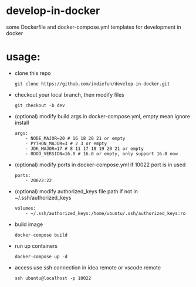 # develop-in-docker
some Dockerfile and docker-compose.yml templates for development in docker

# usage:
* clone this repo
    ```
    git clone https://github.com/indiefun/develop-in-docker.git
    ```
* checkout your local branch, then modify files
    ```
    git checkout -b dev
    ```
* (optional) modify build args in docker-compose.yml, empty mean ignore install
    ```
    args:
        - NODE_MAJOR=20 # 16 18 20 21 or empty
        - PYTHON_MAJOR=3 # 2 3 or empty
        - JDK_MAJOR=17 # 8 11 17 18 19 20 21 or empty
        - ODOO_VERSION=16.0 # 16.0 or empty, only support 16.0 now
    ```
* (optional) modify ports in docker-compose.yml if 10022 port is in used
    ```
    ports:
        - 20022:22
    ```
* (optional) modify authorized_keys file path if not in ~/.ssh/authorized_keys
    ```
    volumes:
        - ~/.ssh/authorized_keys:/home/ubuntu/.ssh/authorized_keys:ro
    ```
* build image
    ```
    docker-compose build
    ```
* run up containers
    ```
    docker-compose up -d
    ```
* access use ssh connection in idea remote or vscode remote
    ```
    ssh ubuntu@localhost -p 10022
    ```
